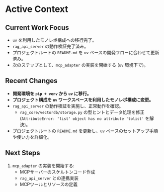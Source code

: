 # Active Context

## Current Work Focus

-   `uv` を利用したモノレポ構成への移行完了。
-   `rag_api_server` の動作検証完了済み。
-   プロジェクトルートの `README.md` を `uv` ベースの開発フローに合わせて更新済み。
-   次のステップとして、`mcp_adapter` の実装を開始する (`uv` 環境下で)。

## Recent Changes

-   **開発環境を `pip + venv` から `uv` に移行。**
-   **プロジェクト構成を `uv` ワークスペースを利用したモノレポ構成に変更。**
-   `rag_api_server` の動作検証を実施し、正常動作を確認。
    -   `rag_core/vectordb/storage.py` の型ヒントとデータ処理を修正 (`AttributeError: 'list' object has no attribute 'tolist'` を解決)。
-   プロジェクトルートの `README.md` を更新し、`uv` ベースのセットアップ手順や使い方を詳細化。

## Next Steps

1.  `mcp_adapter` の実装を開始する:
    -   MCPサーバーのスケルトンコード作成
    -   `rag_api_server` との連携実装
    -   MCPツールとリソースの定義
